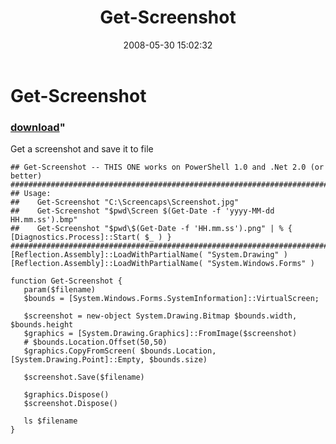 ﻿---
pid:            419
parent:         0
children:       
poster:         Joel Bennett
title:          Get-Screenshot
date:           2008-05-30 15:02:32
format:         posh
---

# Get-Screenshot

### [download](419.ps1)"

Get a screenshot and save it to file

```posh
## Get-Screenshot -- THIS ONE works on PowerShell 1.0 and .Net 2.0 (or better) 
############################################################################################################
## Usage:
##    Get-Screenshot "C:\Screencaps\Screenshot.jpg"
##    Get-Screenshot "$pwd\Screen $(Get-Date -f 'yyyy-MM-dd HH.mm.ss').bmp"
##    Get-Screenshot "$pwd\$(Get-Date -f 'HH.mm.ss').png" | % { [Diagnostics.Process]::Start( $_ ) }
############################################################################################################
[Reflection.Assembly]::LoadWithPartialName( "System.Drawing" )
[Reflection.Assembly]::LoadWithPartialName( "System.Windows.Forms" )

function Get-Screenshot {
   param($filename)
   $bounds = [System.Windows.Forms.SystemInformation]::VirtualScreen;

   $screenshot = new-object System.Drawing.Bitmap $bounds.width, $bounds.height
   $graphics = [System.Drawing.Graphics]::FromImage($screenshot)
   # $bounds.Location.Offset(50,50)
   $graphics.CopyFromScreen( $bounds.Location, [System.Drawing.Point]::Empty, $bounds.size)

   $screenshot.Save($filename)

   $graphics.Dispose()
   $screenshot.Dispose()
   
   ls $filename
}
```
